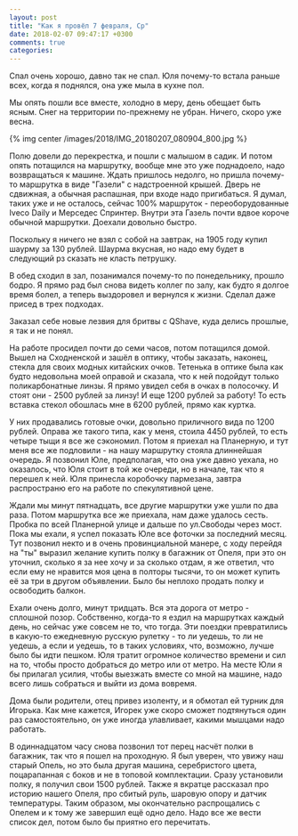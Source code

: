 ```yaml
---
layout: post
title: "Как я провёл 7 февраля, Ср"
date: 2018-02-07 09:47:17 +0300
comments: true
categories: 
---
```

Спал очень хорошо, давно так не спал. Юля почему-то встала раньше всех, когда я поднялся, она уже мыла в кухне пол.

Мы опять пошли все вместе, холодно в меру, день обещает быть ясным. Снег на территории по-прежнему не убран. Ничего, скоро уже весна.

{% img center /images/2018/IMG_20180207_080904_800.jpg %}

Полю довели до перекрестка, и пошли с малышом в садик. И потом опять потащился на маршрутку, вообще мне это уже поднадоело, надо возвращаться к машине. Ждать пришлось недолго, но пришла почему-то маршрутка в виде "Газели" с надстроенной крышей. Дверь не сдвижная, а обычная распашная, при входе надо пригибаться. Я думал, таких уже и не осталось, сейчас 100% маршруток - переоборудованные Iveco Daily и Мерседес Спринтер. Внутри эта Газель почти вдвое короче обычной маршрутки. Доехали довольно быстро.

Поскольку я ничего не взял с собой на завтрак, на 1905 году купил шаурму за 130 рублей. Шаурма вкусная, но надо ему будет в следующий рз сказать не класть петрушку.

В обед сходил в зал, позанимался почему-то по понедельнику, прошло бодро. Я прямо рад был снова видеть коллег по залу, как будто я долгое время болел, а теперь выздоровел и вернулся к жизни. Сделал даже присед в трех подходах.

Заказал себе новые лезвия для бритвы с QShave, куда делись прошлые, я так и не понял. 

На работе просидел почти до семи часов, потом потащился домой. Вышел на Сходненской и зашёл в оптику, чтобы заказать, наконец, стекла для своих модных китайских очков. Тетенька в оптике была как будто недовольна моей оправой и сказала, что к ней подойдут только поликарбонатные линзы. Я прямо увидел себя в очках в полосочку. И стоят они - 2500 рублей за линзу! И еще 1200 рублей за работу! То есть вставка стекол обошлась мне в 6200 рублей, прямо как куртка.

У них продавались готовые очки, довольно приличного вида по 1200 рублей. Оправа же такого типа, как у меня, стоила 4450 рублей, то есть четыре тыщи я все же сэкономил. Потом я приехал на Планерную, и тут меня все же подловили - на нашу маршрутку стояла длиннейшая очередь. Я позвонил Юле, предполагая, что она уже давно уехала, но оказалось, что Юля стоит в той же очереди, но в начале, так что я перешел к ней. Юля принесла коробочку пармезана, завтра распространю его на работе по спекулятивной цене. 

Ждали мы минут пятнадцать, все другие маршрутки уже ушли по два раза. Потом маршрутка все же приехала, нам даже удалось сесть. Пробка по всей Планерной улице и дальше по ул.Свободы через мост. Пока мы ехали, я успел показать Юле все фоточки за последний месяц. Тут позвонил некто и в очень провинциальной манере, с ходу перейдя на "ты" выразил желание купить полку в багажник от Опеля, при это он уточнил, сколько я за нее хочу и за сколько отдам, я же ответил, что если ему не нравится моя цена в полторы тысячи, то он может купить её за три в другом объявлении. Было бы неплохо продать полку и освободить балкон.

Ехали очень долго, минут тридцать. Вся эта дорога от метро - сплошной позор. Собственно, когда-то я ездил на маршрутках каждый день, но сейчас уже совсем не то, что тогда. Эти поездки превратились в какую-то ежедневную русскую рулетку - то ли уедешь, то ли не уедешь, а если и уедешь, то в таких условиях, что, возможно, лучше было бы идти пешком. Юля тратит огромное количество времени и сил на то, чтобы просто добраться до метро или от метро. На месте Юли я бы прилагал усилия, чтобы выезжать вместе со мной на машине, надо всего лишь собраться и выйти из дома вовремя.

Дома были родители, отец привез изоленту, и я обмотал ей турник для Игорька. Как мне кажется, Игорек уже скоро сможет подтянуться один раз самостоятельно, он уже иногда улавливает, какими мышцами надо работать.

В одиннадцатом часу снова позвонил тот перец насчёт полки в багажник, так что я пошел на проходную. Я был уверен, что увижу наш старый Опель, но это была другая машина, серебристого цвета, поцарапанная с боков и не в топовой комплектации. Сразу установили полку, я получил свои 1500 рублей. Также я вкратце рассказал про историю нашего Опеля, про сбитый руль, шаровую опору и датчик температуры. Таким образом, мы окончательно распрощались с Опелем и к тому же завершил ещё одно дело. Надо все же вести список дел, потом было бы приятно его перечитать.
